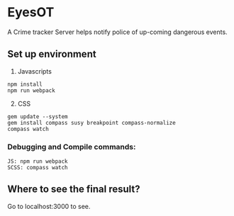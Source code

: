 # EyesOT
A Crime tracker Server helps notify police of up-coming dangerous events.

## Set up environment
1. Javascripts
```
npm install
npm run webpack
```

2. CSS
```
gem update --system
gem install compass susy breakpoint compass-normalize
compass watch
```

### Debugging and Compile commands:
```
JS: npm run webpack
SCSS: compass watch
```

## Where to see the final result?
Go to localhost:3000 to see.
